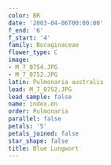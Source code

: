 ```yaml
---
color: BR
date: '2003-04-06T00:00:00'
f_end: '6'
f_start: '4'
family: Boraginaceae
flower_type: C
image:
- M_7_0754.JPG
- M_7_0752.JPG
latin: Pulmonaria australis
lead: M_7_0752.JPG
lead_sample: false
name: index.en
order: Pulmonaria
parallel: false
petals: '5'
petals_joined: false
star_shape: false
title: Blue Lungwort
---
```

